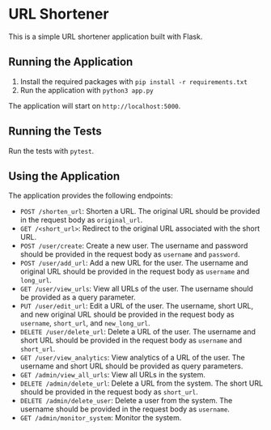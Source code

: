 # URL Shortener

This is a simple URL shortener application built with Flask.

## Running the Application

1. Install the required packages with `pip install -r requirements.txt`
2. Run the application with `python3 app.py`

The application will start on `http://localhost:5000`.

## Running the Tests

Run the tests with `pytest`.

## Using the Application

The application provides the following endpoints:

- `POST /shorten_url`: Shorten a URL. The original URL should be provided in the request body as `original_url`.
- `GET /<short_url>`: Redirect to the original URL associated with the short URL.
- `POST /user/create`: Create a new user. The username and password should be provided in the request body as `username` and `password`.
- `POST /user/add_url`: Add a new URL for the user. The username and original URL should be provided in the request body as `username` and `long_url`.
- `GET /user/view_urls`: View all URLs of the user. The username should be provided as a query parameter.
- `PUT /user/edit_url`: Edit a URL of the user. The username, short URL, and new original URL should be provided in the request body as `username`, `short_url`, and `new_long_url`.
- `DELETE /user/delete_url`: Delete a URL of the user. The username and short URL should be provided in the request body as `username` and `short_url`.
- `GET /user/view_analytics`: View analytics of a URL of the user. The username and short URL should be provided as query parameters.
- `GET /admin/view_all_urls`: View all URLs in the system.
- `DELETE /admin/delete_url`: Delete a URL from the system. The short URL should be provided in the request body as `short_url`.
- `DELETE /admin/delete_user`: Delete a user from the system. The username should be provided in the request body as `username`.
- `GET /admin/monitor_system`: Monitor the system.
